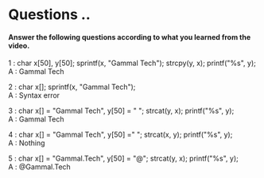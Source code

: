 # Questions ..

#### Answer the following questions according to what you learned from the video.

1 : char x[50], y[50]; sprintf(x, "Gammal Tech"); strcpy(y, x); printf("%s", y);  
A : Gammal Tech

2 : char x[]; sprintf(x, "Gammal Tech");  
A : Syntax error

3 : char x[] = "Gammal Tech", y[50] = " "; strcat(y, x); printf("%s", y);  
A : Gammal Tech

4 : char x[] = "Gammal Tech", y[50] =" "; strcat(x, y); printf("%s", y);  
A : Nothing

5 : char x[] = "Gammal.Tech", y[50] = "@"; strcat(y, x); printf("%s", y);  
A : @Gammal.Tech
